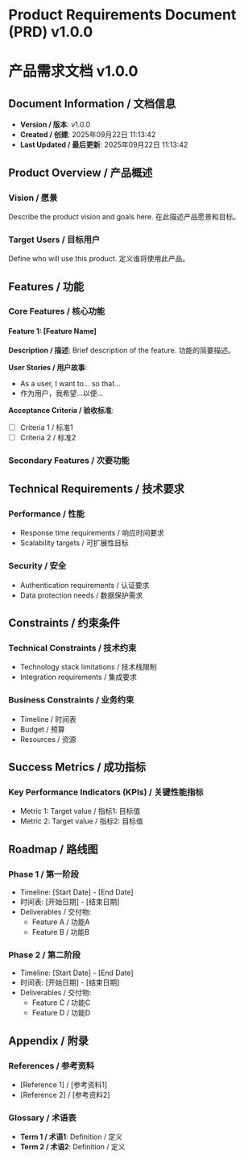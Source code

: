# Product Requirements Document (PRD) v1.0.0
# 产品需求文档 v1.0.0

## Document Information / 文档信息
- **Version / 版本**: v1.0.0
- **Created / 创建**: 2025年09月22日 11:13:42
- **Last Updated / 最后更新**: 2025年09月22日 11:13:42

## Product Overview / 产品概述

### Vision / 愿景
Describe the product vision and goals here.
在此描述产品愿景和目标。

### Target Users / 目标用户
Define who will use this product.
定义谁将使用此产品。

## Features / 功能

### Core Features / 核心功能

#### Feature 1: [Feature Name]
**Description / 描述**:
Brief description of the feature.
功能的简要描述。

**User Stories / 用户故事**:
- As a user, I want to... so that...
- 作为用户，我希望...以便...

**Acceptance Criteria / 验收标准**:
- [ ] Criteria 1 / 标准1
- [ ] Criteria 2 / 标准2

### Secondary Features / 次要功能

## Technical Requirements / 技术要求

### Performance / 性能
- Response time requirements / 响应时间要求
- Scalability targets / 可扩展性目标

### Security / 安全
- Authentication requirements / 认证要求
- Data protection needs / 数据保护需求

## Constraints / 约束条件

### Technical Constraints / 技术约束
- Technology stack limitations / 技术栈限制
- Integration requirements / 集成要求

### Business Constraints / 业务约束
- Timeline / 时间表
- Budget / 预算
- Resources / 资源

## Success Metrics / 成功指标

### Key Performance Indicators (KPIs) / 关键性能指标
- Metric 1: Target value / 指标1: 目标值
- Metric 2: Target value / 指标2: 目标值

## Roadmap / 路线图

### Phase 1 / 第一阶段
- Timeline: [Start Date] - [End Date]
- 时间表: [开始日期] - [结束日期]
- Deliverables / 交付物:
  - Feature A / 功能A
  - Feature B / 功能B

### Phase 2 / 第二阶段
- Timeline: [Start Date] - [End Date]
- 时间表: [开始日期] - [结束日期]
- Deliverables / 交付物:
  - Feature C / 功能C
  - Feature D / 功能D

## Appendix / 附录

### References / 参考资料
- [Reference 1] / [参考资料1]
- [Reference 2] / [参考资料2]

### Glossary / 术语表
- **Term 1 / 术语1**: Definition / 定义
- **Term 2 / 术语2**: Definition / 定义
